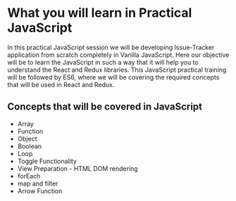# What you will learn in Practical JavaScript

In this practical JavaScript session we will be developing Issue-Tracker application from scratch completely in Vanilla JavaScript.
Here our objective will be to learn the JavaScript in such a way that it will help you to understand the React and Redux libraries.
This JavaScript practical training will be followed by ES6, where we will be covering the required concepts that will be used in React
and Redux. 

## Concepts that will be covered in JavaScript

- Array
- Function
- Object
- Boolean
- Loop
- Toggle Functionality
- View Preparation - HTML DOM rendering
- forEach
- map and filter
- Arrow Function
